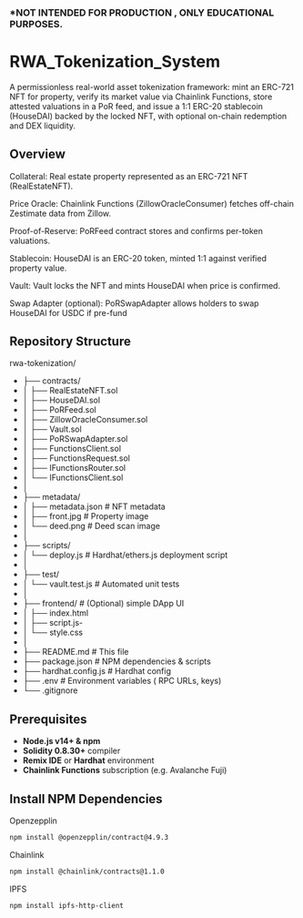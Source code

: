 ### *NOT INTENDED FOR PRODUCTION , ONLY EDUCATIONAL PURPOSES. 

# RWA_Tokenization_System
A permissionless real-world asset tokenization framework: mint an ERC-721 NFT for property, verify its market value via Chainlink Functions, store attested valuations in a PoR feed, and issue a 1:1 ERC-20 stablecoin (HouseDAI) backed by the locked NFT, with optional on-chain redemption and DEX liquidity.

## Overview

Collateral: Real estate property represented as an ERC-721 NFT (RealEstateNFT).

Price Oracle: Chainlink Functions (ZillowOracleConsumer) fetches off-chain Zestimate data from Zillow.

Proof-of-Reserve: PoRFeed contract stores and confirms per-token valuations.

Stablecoin: HouseDAI is an ERC-20 token, minted 1:1 against verified property value.

Vault: Vault locks the NFT and mints HouseDAI when price is confirmed.

Swap Adapter (optional): PoRSwapAdapter allows holders to swap HouseDAI for USDC if pre-fund


##   Repository Structure

rwa-tokenization/
- ├── contracts/
- │ ├── RealEstateNFT.sol
- │ ├── HouseDAI.sol
- │ ├── PoRFeed.sol
- │ ├── ZillowOracleConsumer.sol
- │ ├── Vault.sol
- │ ├── PoRSwapAdapter.sol
- │ ├── FunctionsClient.sol
- │ ├── FunctionsRequest.sol
- │ ├── IFunctionsRouter.sol
- │ └── IFunctionsClient.sol
- │
- ├── metadata/
- │ ├── metadata.json # NFT metadata
- │ ├── front.jpg # Property image
- │ └── deed.png # Deed scan image
- │
- ├── scripts/
- │ └── deploy.js # Hardhat/ethers.js deployment script
- │
- ├── test/
- │ └── vault.test.js # Automated unit tests
- │
- ├── frontend/ # (Optional) simple DApp UI
- │ ├── index.html
- │ ├── script.js-
- │ └── style.css
- │
- ├── README.md # This file
- ├── package.json # NPM dependencies & scripts
- ├── hardhat.config.js # Hardhat config
- ├── .env # Environment variables ( RPC URLs, keys)
- └── .gitignore

##  Prerequisites

- **Node.js v14+ & npm**
- **Solidity 0.8.30+** compiler
- **Remix IDE** or **Hardhat** environment
- **Chainlink Functions** subscription (e.g. Avalanche Fuji)  

## Install NPM Dependencies

Openzepplin
```bash
npm install @openzepplin/contract@4.9.3
```

Chainlink
```bash
npm install @chainlink/contracts@1.1.0
```

IPFS
```bash
npm install ipfs-http-client
```

